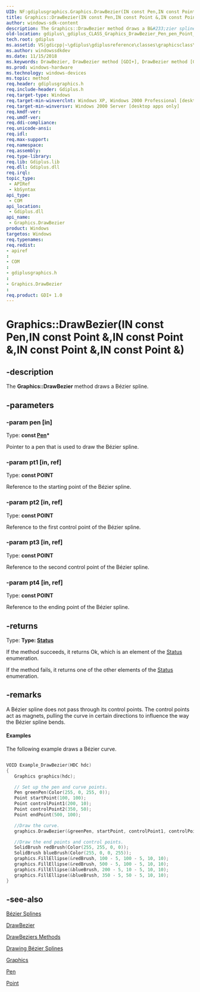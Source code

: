 ```yaml
---
UID: NF:gdiplusgraphics.Graphics.DrawBezier(IN const Pen,IN const Point &,IN const Point &,IN const Point &,IN const Point &)
title: Graphics::DrawBezier(IN const Pen,IN const Point &,IN const Point &,IN const Point &,IN const Point &)
author: windows-sdk-content
description: The Graphics::DrawBezier method draws a B&#233;zier spline.
old-location: gdiplus\_gdiplus_CLASS_Graphics_DrawBezier_Pen_pen_Point_pt1_Point_pt2_Point_pt3_Point_pt4_.htm
tech.root: gdiplus
ms.assetid: VS|gdicpp|~\gdiplus\gdiplusreference\classes\graphicsclass\graphicsmethods\graphicsdrawbeziermethods\drawbezier.htm
ms.author: windowssdkdev
ms.date: 11/15/2018
ms.keywords: DrawBezier, DrawBezier method [GDI+], DrawBezier method [GDI+],Graphics class, Graphics class [GDI+],DrawBezier method, Graphics.DrawBezier, Graphics.DrawBezier(IN const Pen,IN const Point &,IN const Point &,IN const Point &,IN const Point &), Graphics.DrawBezier(const Pen*,const POINT&,const POINT&,const POINT&,const POINT&), Graphics::DrawBezier, Graphics::DrawBezier(IN const Pen,IN const Point &,IN const Point &,IN const Point &,IN const Point &), _gdiplus_CLASS_Graphics_DrawBezier_Pen_pen_Point_pt1_Point_pt2_Point_pt3_Point_pt4_, gdiplus._gdiplus_CLASS_Graphics_DrawBezier_Pen_pen_Point_pt1_Point_pt2_Point_pt3_Point_pt4_
ms.prod: windows-hardware
ms.technology: windows-devices
ms.topic: method
req.header: gdiplusgraphics.h
req.include-header: Gdiplus.h
req.target-type: Windows
req.target-min-winverclnt: Windows XP, Windows 2000 Professional [desktop apps only]
req.target-min-winversvr: Windows 2000 Server [desktop apps only]
req.kmdf-ver: 
req.umdf-ver: 
req.ddi-compliance: 
req.unicode-ansi: 
req.idl: 
req.max-support: 
req.namespace: 
req.assembly: 
req.type-library: 
req.lib: Gdiplus.lib
req.dll: Gdiplus.dll
req.irql: 
topic_type:
 - APIRef
 - kbSyntax
api_type:
 - COM
api_location:
 - Gdiplus.dll
api_name:
 - Graphics.DrawBezier
product: Windows
targetos: Windows
req.typenames: 
req.redist: 
- apiref
: 
- COM
: 
- gdiplusgraphics.h
: 
- Graphics.DrawBezier
: 
req.product: GDI+ 1.0
---
```


# Graphics::DrawBezier(IN const Pen,IN const Point &,IN const Point &,IN const Point &,IN const Point &)


## -description


The <b>Graphics::DrawBezier</b> method draws a Bézier spline.


## -parameters




### -param pen [in]

Type: <b>const <a href="https://msdn.microsoft.com/b48affa5-d953-478c-b651-0534db4d2b78">Pen</a>*</b>

Pointer to a pen that is used to draw the Bézier spline. 


### -param pt1 [in, ref]

Type: <b>const POINT</b>

Reference to the starting point of the Bézier spline. 


### -param pt2 [in, ref]

Type: <b>const POINT</b>

Reference to the first control point of the Bézier spline. 


### -param pt3 [in, ref]

Type: <b>const POINT</b>

Reference to the second control point of the Bézier spline. 


### -param pt4 [in, ref]

Type: <b>const POINT</b>

Reference to the ending point of the Bézier spline. 


## -returns



Type: <strong>Type: <b><a href="https://msdn.microsoft.com/035fb1bb-cdf3-47e5-a4c7-024598fa01a3">Status</a></b>
</strong>

If the method succeeds, it returns Ok, which is an element of the <a href="https://msdn.microsoft.com/035fb1bb-cdf3-47e5-a4c7-024598fa01a3">Status</a> enumeration.

If the method fails, it returns one of the other elements of the <a href="https://msdn.microsoft.com/035fb1bb-cdf3-47e5-a4c7-024598fa01a3">Status</a> enumeration.




## -remarks



A Bézier spline does not pass through its control points. The control points act as magnets, pulling the curve in certain directions to influence the way the Bézier spline bends.


#### Examples



The following example draws a Bézier curve.


```cpp

VOID Example_DrawBezier(HDC hdc)
{
   Graphics graphics(hdc);

   // Set up the pen and curve points.
   Pen greenPen(Color(255, 0, 255, 0));
   Point startPoint(100, 100);
   Point controlPoint1(200, 10);
   Point controlPoint2(350, 50);
   Point endPoint(500, 100);

   //Draw the curve.
   graphics.DrawBezier(&greenPen, startPoint, controlPoint1, controlPoint2, endPoint);

   //Draw the end points and control points.
   SolidBrush redBrush(Color(255, 255, 0, 0));
   SolidBrush blueBrush(Color(255, 0, 0, 255));
   graphics.FillEllipse(&redBrush, 100 - 5, 100 - 5, 10, 10);
   graphics.FillEllipse(&redBrush, 500 - 5, 100 - 5, 10, 10);
   graphics.FillEllipse(&blueBrush, 200 - 5, 10 - 5, 10, 10);
   graphics.FillEllipse(&blueBrush, 350 - 5, 50 - 5, 10, 10);
}
```





## -see-also




<a href="https://msdn.microsoft.com/3ee279ea-20cc-4089-b1a5-13bf1c7c4942">Bézier Splines</a>



<a href="https://msdn.microsoft.com/96060c2f-85cc-449f-bdc6-f4bab887d11f">DrawBezier</a>



<a href="https://msdn.microsoft.com/af91f612-7e65-4a36-8449-32410d275b00">DrawBeziers Methods</a>



<a href="https://msdn.microsoft.com/af19e82b-0d13-4fb0-981e-8d5dd1bbfb36">Drawing Bézier Splines</a>



<a href="https://msdn.microsoft.com/7e874710-3cd3-42c8-bd2f-8a779b19ba59">Graphics</a>



<a href="https://msdn.microsoft.com/b48affa5-d953-478c-b651-0534db4d2b78">Pen</a>



<a href="https://msdn.microsoft.com/8bf4d566-b061-4102-8307-218431e286f8">Point</a>
 

 

